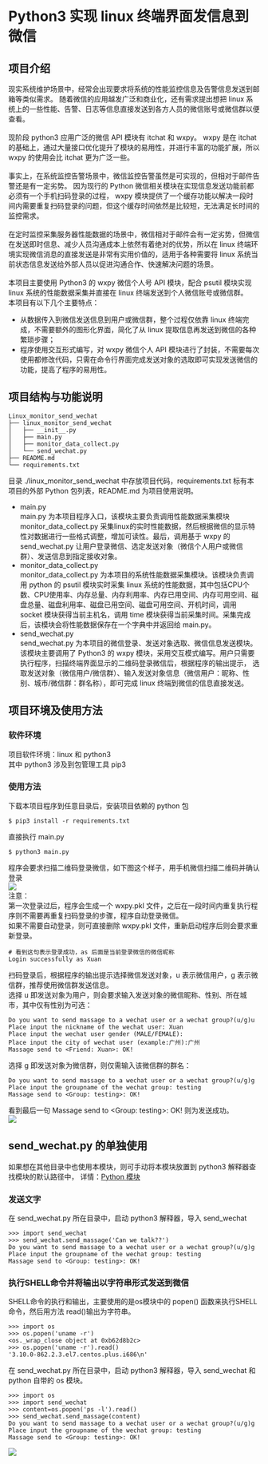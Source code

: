 # Python3 实现 linux 终端界面发信息到微信
## 项目介绍
现实系统维护场景中，经常会出现要求将系统的性能监控信息及告警信息发送到邮箱等类似需求。
随着微信的应用越发广泛和商业化，还有需求提出想把 linux 系统上的一些性能、告警、日志等信息直接发送到各方人员的微信账号或微信群以便查看。</br>
</br>
现阶段 python3 应用广泛的微信 API 模块有 itchat 和 wxpy。 
wxpy 是在 itchat 的基础上，通过大量接口优化提升了模块的易用性，并进行丰富的功能扩展，所以 wxpy 的使用会比 itchat 更为广泛一些。</br>
</br>
事实上，在系统监控告警场景中，微信监控告警虽然是可实现的，但相对于邮件告警还是有一定劣势。
因为现行的 Python 微信相关模块在实现信息发送功能前都必须有一个手机扫码登录的过程，
wxpy 模块提供了一个缓存功能以解决一段时间内需要重复扫码登录的问题，但这个缓存时间依然是比较短，无法满足长时间的监控需求。</br>
</br>
在定时监控采集服务器性能数据的场景中，微信相对于邮件会有一定劣势，但微信在发送即时信息、减少人员沟通成本上依然有着绝对的优势，所以在 linux 终端环境实现微信消息的直接发送是非常有实用价值的，适用于各种需要将 linux 系统当前状态信息发送给外部人员以促进沟通合作、快速解决问题的场景。</br>
</br>
本项目主要使用 Python3 的 wxpy 微信个人号 API 模块，配合 psutil 模块实现 linux 系统的性能数据采集并直接在 linux 终端发送到个人微信账号或微信群。</br>
本项目有以下几个主要特点：</br>
* 从数据传入到微信发送信息到用户或微信群，整个过程仅依靠 linux 终端完成，不需要额外的图形化界面，简化了从 linux 提取信息再发送到微信的各种繁琐步骤；
* 程序使用交互形式编写，对 wxpy 微信个人 API 模块进行了封装，不需要每次使用都修改代码，只需在命令行界面完成发送对象的选取即可实现发送微信的功能，提高了程序的易用性。
## 项目结构与功能说明
```
Linux_monitor_send_wechat
├── linux_monitor_send_wechat
│   ├── __init__.py
│   ├── main.py
│   ├── monitor_data_collect.py
│   └── send_wechat.py
├── README.md
└── requirements.txt
```
目录 ./linux_monitor_send_wechat 中存放项目代码，requirements.txt 标有本项目的外部 Python 包列表，README.md 为项目使用说明。
* main.py </br>
main.py 为本项目程序入口，该模块主要负责调用性能数据采集模块 monitor_data_collect.py 采集linux的实时性能数据，然后根据微信的显示特性对数据进行一些格式调整，增加可读性。最后，调用基于 wxpy 的 send_wechat.py 让用户登录微信、选定发送对象（微信个人用户或微信群）、发送信息到指定接收对象。
* monitor_data_collect.py </br>
monitor_data_collect.py 为本项目的系统性能数据采集模块。该模块负责调用 python 的 psutil 模块实时采集 linux 系统的性能数据，其中包括CPU个数、CPU使用率、内存总量、内存利用率、内存已用空间、内存可用空间、磁盘总量、磁盘利用率、磁盘已用空间、磁盘可用空间、开机时间，调用 socket 模块获得当前主机名，调用 time 模块获得当前采集时间。采集完成后，该模块会将性能数据保存在一个字典中并返回给 main.py。
* send_wechat.py </br>
send_wechat.py 为本项目的微信登录、发送对象选取、微信信息发送模块。该模块主要调用了 Python3 的 wxpy 模块，采用交互模式编写。用户只需要执行程序，扫描终端界面显示的二维码登录微信后，根据程序的输出提示， 选取发送对象（微信用户/微信群）、输入发送对象信息（微信用户：昵称、性别、城市/微信群：群名称），即可完成 linux 终端到微信的信息直接发送。
## 项目环境及使用方法
### 软件环境
项目软件环境：linux 和 python3</br>
其中 python3 涉及到包管理工具 pip3
### 使用方法
下载本项目程序到任意目录后，安装项目依赖的 python 包
```
$ pip3 install -r requirements.txt
```
直接执行 main.py
```
$ python3 main.py
```
程序会要求扫描二维码登录微信，如下图这个样子，用手机微信扫描二维码并确认登录</br>
![](https://github.com/dearxuany/Sharon_Technology_learning_note/blob/master/note_images/Python_note_images/linux_send_wechat_QR.png)</br>
注意：</br>
第一次登录过后，程序会生成一个 wxpy.pkl 文件，之后在一段时间内重复执行程序则不需要再重复扫码登录的步骤，程序自动登录微信。</br>
如果不需要自动登录，则可直接删除 wxpy.pkl 文件，重新启动程序后则会要求重新登录。</br>
```
# 看到这句表示登录成功，as 后面是当前登录微信的微信昵称
Login successfully as Xuan
```
扫码登录后，根据程序的输出提示选择微信发送对象，u 表示微信用户，g 表示微信群，推荐使用微信群发送信息。</br>
选择 u 即发送对象为用户，则会要求输入发送对象的微信昵称、性别、所在城市，其中仅有性别为可选：
```
Do you want to send massage to a wechat user or a wechat group?(u/g)u
Place input the nickname of the wechat user: Xuan
Place input the wechat user gender (MALE/FEMALE):
Place input the city of wechat user (example:广州):广州
Massage send to <Friend: Xuan>: OK!
```
选择 g 即发送对象为微信群，则仅需输入该微信群的群名：
```
Do you want to send massage to a wechat user or a wechat group?(u/g)g
Place input the groupname of the wechat group: testing
Massage send to <Group: testing>: OK!
```
看到最后一句 Massage send to <Group: testing>: OK! 则为发送成功。</br>
![](https://github.com/dearxuany/Sharon_Technology_learning_note/blob/master/note_images/Python_note_images/linux_send_wechat.jpg)

## send_wechat.py 的单独使用
如果想在其他目录中也使用本模块，则可手动将本模块放置到 python3 解释器查找模块的默认路径中，
详情：[Python 模块](https://github.com/dearxuany/Sharon_Technology_learning_note/blob/master/python_note/Python%20%E6%A8%A1%E5%9D%97.MD)
### 发送文字
在 send_wechat.py 所在目录中，启动 python3 解释器，导入 send_wechat
```
>>> import send_wechat
>>> send_wechat.send_massage('Can we talk??')
Do you want to send massage to a wechat user or a wechat group?(u/g)g
Place input the groupname of the wechat group: testing
Massage send to <Group: testing>: OK!
```
### 执行SHELL命令并将输出以字符串形式发送到微信
SHELL命令的执行和输出，主要使用的是os模块中的 popen() 函数来执行SHELL命令，然后用方法 read()输出为字符串。</br>
```
>>> import os
>>> os.popen('uname -r')
<os._wrap_close object at 0xb62d8b2c>
>>> os.popen('uname -r').read()
'3.10.0-862.2.3.el7.centos.plus.i686\n'
```
在 send_wechat.py 所在目录中，启动 python3 解释器，导入 send_wechat 和 python 自带的 os 模块。</br>
```
>>> import os
>>> import send_wechat
>>> content=os.popen('ps -l').read()
>>> send_wechat.send_massage(content)
Do you want to send massage to a wechat user or a wechat group?(u/g)g
Place input the groupname of the wechat group: testing
Massage send to <Group: testing>: OK!
```
![](https://github.com/dearxuany/Sharon_Technology_learning_note/blob/master/note_images/Python_note_images/python_linux_send_wechat.png)


